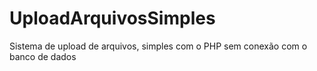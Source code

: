 # UploadArquivosSimples
Sistema de upload de arquivos, simples com o PHP sem conexão com o banco de dados
